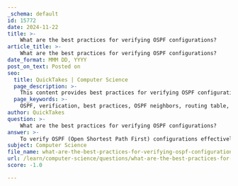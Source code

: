 ```yaml
---
_schema: default
id: 15772
date: 2024-11-22
title: >-
    What are the best practices for verifying OSPF configurations?
article_title: >-
    What are the best practices for verifying OSPF configurations?
date_format: MMM DD, YYYY
post_on_text: Posted on
seo:
  title: QuickTakes | Computer Science
  page_description: >-
    This content provides best practices for verifying OSPF configurations, including checking OSPF neighbors, interfaces, routing tables, and using command-line tools for effective troubleshooting.
  page_keywords: >-
    OSPF, verification, best practices, OSPF neighbors, routing table, OSPF interfaces, show commands, network configuration, OSPF statistics, troubleshooting
author: QuickTakes
question: >-
    What are the best practices for verifying OSPF configurations?
answer: >-
    To verify OSPF (Open Shortest Path First) configurations effectively, it is essential to follow a set of best practices that ensure the OSPF operation is functioning as intended. Here are the key steps and commands to consider:\n\n1. **Check OSPF Neighbors**: Use the command `show ip ospf neighbor` to verify that OSPF neighbor relationships are established correctly. This command will display the state of each neighbor and help identify any issues with adjacency formation.\n\n2. **Verify OSPF Interfaces**: The command `show ip ospf interface` provides details about the OSPF-enabled interfaces, including their status, cost, and other relevant parameters. This helps ensure that the correct interfaces are participating in OSPF.\n\n3. **Inspect the Routing Table**: Use `show ip route ospf` to check the OSPF routing table entries. This command will confirm that the expected routes are being learned and advertised correctly.\n\n4. **Review OSPF Configuration**: The command `show running-config` can be used to review the current OSPF configuration. This includes checking the OSPF process ID, router ID, and network statements to ensure they are set up correctly.\n\n5. **Check OSPF Protocols**: The command `show ip protocols` displays important OSPF configuration information, such as the OSPF process ID, router ID, and the networks being advertised. This is crucial for confirming that OSPF is configured as intended.\n\n6. **Monitor OSPF Statistics**: Use `show ip ospf statistics` to view OSPF statistics, which can help identify issues related to OSPF packet transmission and reception.\n\n7. **Verify Hello and Dead Intervals**: Ensure that the Hello and Dead intervals are consistent across OSPF neighbors. Mismatched intervals can prevent neighbor relationships from forming.\n\n8. **Check for Passive Interfaces**: If certain interfaces are not supposed to participate in OSPF, ensure they are configured as passive using the command `passive-interface`. This prevents OSPF from sending or receiving updates on those interfaces.\n\n9. **Troubleshoot Common Issues**: Be aware of common OSPF issues such as authentication mismatches, incorrect network statements, and MTU mismatches. Systematic troubleshooting can help resolve these problems.\n\n10. **Use Verification Commands Regularly**: Regularly using the above commands can help maintain a healthy OSPF environment and quickly identify any configuration issues.\n\nBy following these best practices and utilizing the appropriate verification commands, network administrators can ensure that their OSPF configurations are functioning optimally and can troubleshoot any issues that arise effectively.
subject: Computer Science
file_name: what-are-the-best-practices-for-verifying-ospf-configurations.md
url: /learn/computer-science/questions/what-are-the-best-practices-for-verifying-ospf-configurations
score: -1.0

---
```


&nbsp;